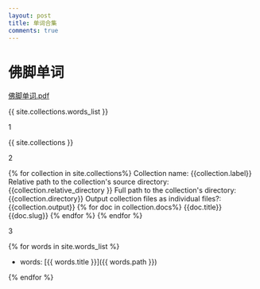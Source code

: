 ```yaml
---
layout: post
title: 单词合集
comments: true
---
```


# 佛脚单词

[佛脚单词.pdf](/attachment/佛脚单词.pdf)

{{ site.collections.words_list }}

1

{{ site.collections }}

2


{% for collection in site.collections%}
 Collection name: {{collection.label}} 
 Relative path to the collection's source directory: {{collection.relative_directory }}
 Full path to the collection's directory: {{collection.directory}}
 Output collection files as individual files?: {{collection.output}}
 {% for doc in collection.docs%}
  {{doc.title}}
  {{doc.slug}}
 {% endfor %}
{% endfor %}

3

{% for words in site.words_list %}

* words: [{{ words.title }}]({{ words.path }})

{% endfor %}

